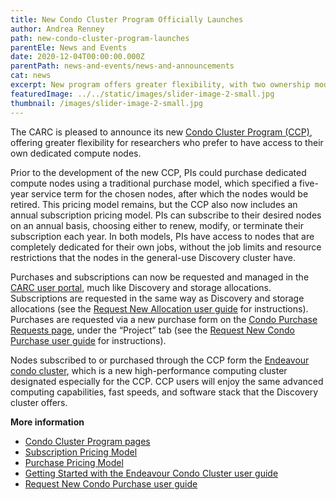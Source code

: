 ```yaml
---
title: New Condo Cluster Program Officially Launches
author: Andrea Renney
path: new-condo-cluster-program-launches
parentEle: News and Events
date: 2020-12-04T00:00:00.000Z
parentPath: news-and-events/news-and-announcements
cat: news
excerpt: New program offers greater flexibility, with two ownership models for dedicated compute nodes
featuredImage: ../../static/images/slider-image-2-small.jpg
thumbnail: /images/slider-image-2-small.jpg
---
```


The CARC is pleased to announce its new [Condo Cluster Program (CCP)](/user-information/ccp/program-information), offering greater flexibility for researchers who prefer to have access to their own dedicated compute nodes.

Prior to the development of the new CCP, PIs could purchase dedicated compute nodes using a traditional purchase model, which specified a five-year service term for the chosen nodes, after which the nodes would be retired. This pricing model remains, but the CCP also now includes an annual subscription pricing model. PIs can subscribe to their desired nodes on an annual basis, choosing either to renew, modify, or terminate their subscription each year. In both models, PIs have access to nodes that are completely dedicated for their own jobs, without the job limits and resource restrictions that the nodes in the general-use Discovery cluster have.

Purchases and subscriptions can now be requested and managed in the [CARC user portal](/user-information/user-guides/research-computing-user-portal), much like Discovery and storage allocations. Subscriptions are requested in the same way as Discovery and storage allocations (see the [Request New Allocation user guide](/user-information/user-guides/research-computing-user-portal/request-new-allocation) for instructions). Purchases are requested via a new purchase form on the [Condo Purchase Requests page](https://hpcaccount.usc.edu/purchase/), under the “Project” tab (see the [Request New Condo Purchase user guide](/user-information/user-guides/research-computing-user-portal/request-new-purchase) for instructions).

Nodes subscribed to or purchased through the CCP form the [Endeavour condo cluster](/user-information/user-guides/high-performance-computing/getting-started-endeavour), which is a new high-performance computing cluster designated especially for the CCP. CCP users will enjoy the same advanced computing capabilities, fast speeds, and software stack that the Discovery cluster offers.

**More information**

* [Condo Cluster Program pages](/user-information/ccp)
* [Subscription Pricing Model](/user-information/ccp/program-information/ccp-subscription)
* [Purchase Pricing Model](/user-information/ccp/program-information/ccp-purchase)
* [Getting Started with the Endeavour Condo Cluster user guide](/user-information/user-guides/high-performance-computing/getting-started-endeavour)
* [Request New Condo Purchase user guide](/user-information/user-guides/research-computing-user-portal/request-new-purchase)

